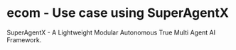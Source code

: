 

# ecom - Use case using SuperAgentX

SuperAgentX - A Lightweight Modular Autonomous True Multi Agent AI Framework.